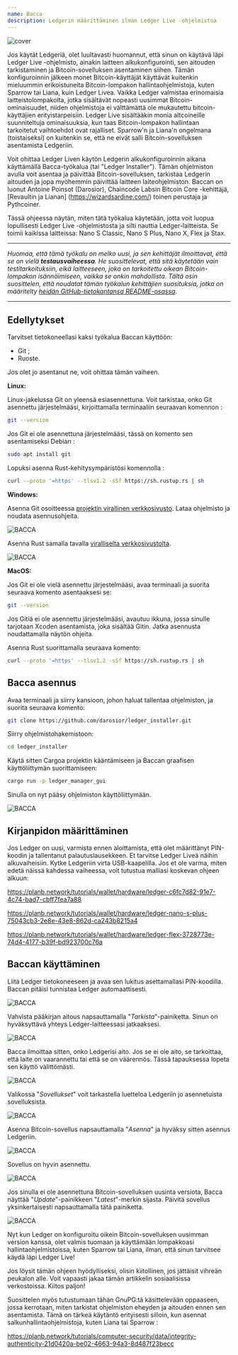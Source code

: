 ```yaml
---
name: Bacca
description: Ledgerin määrittäminen ilman Ledger Live -ohjelmistoa
---
```

![cover](assets/cover.webp)

Jos käytät Ledgeriä, olet luultavasti huomannut, että sinun on käytävä läpi Ledger Live -ohjelmisto, ainakin laitteen alkukonfigurointi, sen aitouden tarkistaminen ja Bitcoin-sovelluksen asentaminen siihen. Tämän konfiguroinnin jälkeen monet Bitcoin-käyttäjät käyttävät kuitenkin mieluummin erikoistuneita Bitcoin-lompakon hallintaohjelmistoja, kuten Sparrow tai Liana, kuin Ledger Livea. Vaikka Ledger valmistaa erinomaisia laitteistolompakoita, jotka sisältävät nopeasti uusimmat Bitcoin-ominaisuudet, niiden ohjelmistoja ei välttämättä ole mukautettu bitcoin-käyttäjien erityistarpeisiin. Ledger Live sisältääkin monia altcoineille suunniteltuja ominaisuuksia, kun taas Bitcoin-lompakon hallintaan tarkoitetut vaihtoehdot ovat rajalliset. Sparrow'n ja Liana'n ongelmana (toistaiseksi) on kuitenkin se, että ne eivät salli Bitcoin-sovelluksen asentamista Ledgeriin.

Voit ohittaa Ledger Liven käytön Ledgerin alkukonfiguroinnin aikana käyttämällä Bacca-työkalua (tai "Ledger Installer"). Tämän ohjelmiston avulla voit asentaa ja päivittää Bitcoin-sovelluksen, tarkistaa Ledgerin aitouden ja jopa myöhemmin päivittää laitteen laiteohjelmiston. Baccan on luonut Antoine Poinsot (Darosior), Chaincode Labsin Bitcoin Core -kehittäjä, [Revaultin ja Lianan] (https://wizardsardine.com/) toinen perustaja ja Pythcoiner.

Tässä ohjeessa näytän, miten tätä työkalua käytetään, jotta voit luopua lopullisesti Ledger Live -ohjelmistosta ja silti nauttia Ledger-laitteista. Se toimii kaikissa laitteissa: Nano S Classic, Nano S Plus, Nano X, Flex ja Stax.

---
*Huomaa, että tämä työkalu on melko uusi, ja sen kehittäjät ilmoittavat, että se on vielä **testausvaiheessa**. He suosittelevat, että sitä käytetään vain testitarkoituksiin, eikä laitteeseen, joka on tarkoitettu oikean Bitcoin-lompakon isännöimiseen, vaikka se onkin mahdollista. Tältä osin suosittelen, että noudatat tämän työkalun kehittäjien suosituksia, jotka on määritelty [heidän GitHub-tietokantansa README-osassa](https://github.com/darosior/ledger_installer).*

---
## Edellytykset

Tarvitset tietokoneellasi kaksi työkalua Baccan käyttöön:


- Git ;
- Ruoste.

Jos olet jo asentanut ne, voit ohittaa tämän vaiheen.

**Linux:**

Linux-jakelussa Git on yleensä esiasennettuna. Voit tarkistaa, onko Git asennettu järjestelmääsi, kirjoittamalla terminaaliin seuraavan komennon :

```bash
git --version
```

Jos Git ei ole asennettuna järjestelmääsi, tässä on komento sen asentamiseksi Debian :

```bash
sudo apt install git
```

Lopuksi asenna Rust-kehitysympäristösi komennolla :

```bash
curl --proto '=https' --tlsv1.2 -sSf https://sh.rustup.rs | sh
```

**Windows:**

Asenna Git osoitteessa [projektin virallinen verkkosivusto](https://git-scm.com/). Lataa ohjelmisto ja noudata asennusohjeita.

![BACCA](assets/fr/01.webp)

Asenna Rust samalla tavalla [viralliselta verkkosivustolta](https://www.rust-lang.org/tools/install).

![BACCA](assets/fr/02.webp)

**MacOS:**

Jos Git ei ole vielä asennettu järjestelmääsi, avaa terminaali ja suorita seuraava komento asentaaksesi se:

```bash
git --version
```

Jos Gitiä ei ole asennettu järjestelmääsi, avautuu ikkuna, jossa sinulle tarjotaan Xcoden asentamista, joka sisältää Gitin. Jatka asennusta noudattamalla näytön ohjeita.

Asenna Rust suorittamalla seuraava komento:

```bash
curl --proto '=https' --tlsv1.2 -sSf https://sh.rustup.rs | sh
```

## Bacca asennus

Avaa terminaali ja siirry kansioon, johon haluat tallentaa ohjelmiston, ja suorita seuraava komento:

```bash
git clone https://github.com/darosior/ledger_installer.git
```

Siirry ohjelmistohakemistoon:

```bash
cd ledger_installer
```

Käytä sitten Cargoa projektin kääntämiseen ja Baccan graafisen käyttöliittymän suorittamiseen:

```bash
cargo run -p ledger_manager_gui
```

Sinulla on nyt pääsy ohjelmiston käyttöliittymään.

![BACCA](assets/fr/03.webp)

## Kirjanpidon määrittäminen

Jos Ledger on uusi, varmista ennen aloittamista, että olet määrittänyt PIN-koodin ja tallentanut palautuslausekkeen. Et tarvitse Ledger Liveä näihin alkuvaiheisiin. Kytke Ledgeriin virta USB-kaapelilla. Jos et ole varma, miten edetä näissä kahdessa vaiheessa, voit tutustua malliasi koskevan ohjeen alkuun:

https://planb.network/tutorials/wallet/hardware/ledger-c6fc7d82-91e7-4c74-bad7-cbff7fea7a88

https://planb.network/tutorials/wallet/hardware/ledger-nano-s-plus-75043cb3-2e8e-43e8-862d-ca243b8215a4

https://planb.network/tutorials/wallet/hardware/ledger-flex-3728773e-74d4-4177-b39f-bd923700c76a


## Baccan käyttäminen

Liitä Ledger tietokoneeseen ja avaa sen lukitus asettamallasi PIN-koodilla. Baccan pitäisi tunnistaa Ledger automaattisesti.

![BACCA](assets/fr/04.webp)

Vahvista pääkirjan aitous napsauttamalla "*Tarkista*"-painiketta. Sinun on hyväksyttävä yhteys Ledger-laitteessasi jatkaaksesi.

![BACCA](assets/fr/05.webp)

Bacca ilmoittaa sitten, onko Ledgerisi aito. Jos se ei ole aito, se tarkoittaa, että laite on vaarannettu tai että se on väärennös. Tässä tapauksessa lopeta sen käyttö välittömästi.

![BACCA](assets/fr/06.webp)

Valikossa "*Sovellukset*" voit tarkastella luetteloa Ledgeriin jo asennetuista sovelluksista.

![BACCA](assets/fr/07.webp)

Asenna Bitcoin-sovellus napsauttamalla "*Asenna*" ja hyväksy sitten asennus Ledgeriin.

![BACCA](assets/fr/08.webp)

Sovellus on hyvin asennettu.

![BACCA](assets/fr/09.webp)

Jos sinulla ei ole asennettuna Bitcoin-sovelluksen uusinta versiota, Bacca näyttää "*Update*"-painikkeen "*Latest*"-merkin sijasta. Päivitä sovellus yksinkertaisesti napsauttamalla tätä painiketta.

![BACCA](assets/fr/10.webp)

Nyt kun Ledger on konfiguroitu oikein Bitcoin-sovelluksen uusimman version kanssa, olet valmis tuomaan ja käyttämään lompakkoasi hallintaohjelmistoissa, kuten Sparrow tai Liana, ilman, että sinun tarvitsee käydä läpi Ledger Live!

Jos löysit tämän ohjeen hyödylliseksi, olisin kiitollinen, jos jättäisit vihreän peukalon alle. Voit vapaasti jakaa tämän artikkelin sosiaalisissa verkostoissa. Kiitos paljon!

Suosittelen myös tutustumaan tähän GnuPG:tä käsittelevään oppaaseen, jossa kerrotaan, miten tarkistat ohjelmiston eheyden ja aitouden ennen sen asentamista. Tämä on tärkeä käytäntö erityisesti silloin, kun asennat salkunhallintaohjelmistoja, kuten Liana tai Sparrow :


https://planb.network/tutorials/computer-security/data/integrity-authenticity-21d0420a-be02-4663-94a3-8d487f23becc

